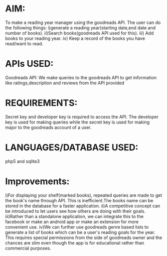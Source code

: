 # AIM:
To make a reading year manager using the goodreads API. The user can do the following things:
i)generate a reading year(starting date,end date and number of books).
ii)Search books(goodreads API used for this).
iii) Add books to your reading year.
iv) Keep a record of the books you have read/want to read.


# APIs USED:
Goodreads API:
We make queries to the goodreads API to get information like ratings,description and reviews from the API provided
   
# REQUIREMENTS:
Secret key and developer key is required to access the API.
The developer key is used for making queries while the secret key is used for making major to the goodreads account of a user.

# LANGUAGES/DATABASE USED:
php5 and sqlite3

# Improvements:
i)For displaying your shelf(marked books), repeated queries are made to get the book's name through API. This is inefficient.The books name can be stored in the database for a faster application.
ii)A competitive concept can be introduced to let users see how others are doing with their goals.
iii)Rather than a standalone application, we can integrate this to the facebook or make an android app or make an extension for more convenient use.
iv)We can further use goodreads genre based lists to generate a list of books which can be a user's reading goals for the year. This requires special permissions from the side of goodreads owner and the chances are slim even though the app is for educational rather than commercial purposes.
